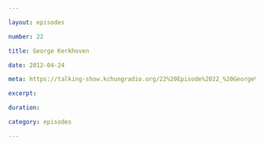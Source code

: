 ```yaml
---

layout: episodes

number: 22

title: George Kerkhoven

date: 2012-04-24

meta: https://talking-show.kchungradio.org/22%20Episode%2022_%20George%20Kerkhoven.mp3

excerpt: 

duration: 

category: episodes

---
```


